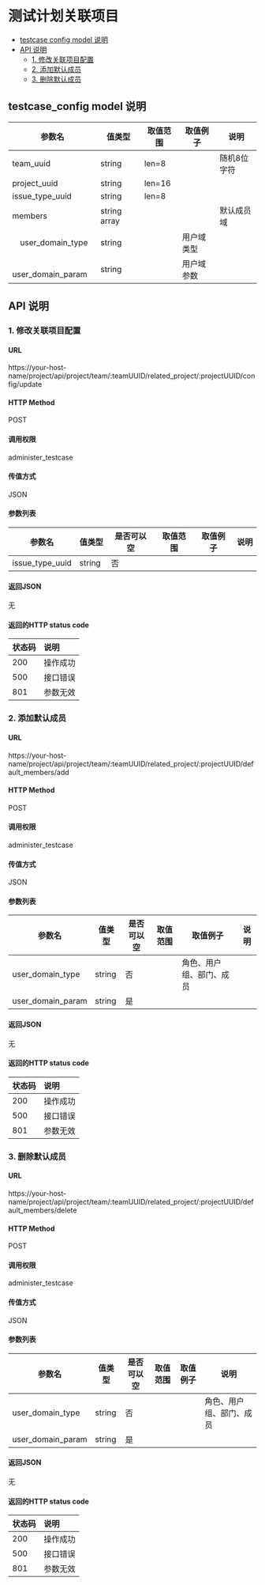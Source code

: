 # 测试计划关联项目


- [testcase config model 说明](#testcase_config-model-说明)
- [API 说明](#api-说明)
    - [1. 修改关联项目配置](#1-修改关联项目配置)
    - [2. 添加默认成员](#2-添加默认成员)
    - [3. 删除默认成员](#3-删除默认成员)

## testcase_config model 说明

| 参数名| 值类型| 取值范围| 取值例子|说明|
| ------------------- | ------ | -------------------- | ---------- | ---------------------------- |
| team_uuid                | string | len=8               |            | 随机8位字符 |
| project_uuid                | string | len=16               |            |  |
| issue_type_uuid                | string | len=8               |            |  |
| members         | string array  |                      |            | 默认成员域           |
| &emsp;user_domain_type  | string |                        | 用户域类型        | | 
| &emsp;user_domain_param | string |                          | 用户域参数        | | |

## API 说明

### 1. 修改关联项目配置

#### URL

https://your-host-name/project/api/project/team/:teamUUID/related_project/:projectUUID/config/update

#### HTTP Method

POST

#### 调用权限

administer_testcase

#### 传值方式

JSON

#### 参数列表

| 参数名               | 值类型 | 是否可以空 | 取值范围             | 取值例子   | 说明                         |
| -------------------- | ------ | ---------- | -------------------- | ---------- | ------------------- |
| issue_type_uuid                | string  | 否         |                      |            |             ||

#### 返回JSON

无

#### 返回的HTTP status code

| 状态码 | 说明     |
| :----- | :------- |
| 200    | 操作成功 |
| 500    | 接口错误 |
| 801    | 参数无效 |

### 2. 添加默认成员

#### URL

https://your-host-name/project/api/project/team/:teamUUID/related_project/:projectUUID/default_members/add

#### HTTP Method

POST

#### 调用权限

administer_testcase

#### 传值方式

JSON

#### 参数列表

| 参数名               | 值类型 | 是否可以空 | 取值范围             | 取值例子   | 说明                         |
| -------------------- | ------ | ---------- | -------------------- | ---------- | ---------------------------- |
| user_domain_type                | string  | 否         |                      |   角色、用户组、部门、成员         |             |
| user_domain_param                | string  | 是         |                      |            |             ||

#### 返回JSON

无

#### 返回的HTTP status code

| 状态码 | 说明     |
| :----- | :------- |
| 200    | 操作成功 |
| 500    | 接口错误 |
| 801    | 参数无效 |

### 3. 删除默认成员

#### URL

https://your-host-name/project/api/project/team/:teamUUID/related_project/:projectUUID/default_members/delete

#### HTTP Method

POST

#### 调用权限

administer_testcase

#### 传值方式

JSON

#### 参数列表

| 参数名               | 值类型 | 是否可以空 | 取值范围             | 取值例子   | 说明                         |
| -------------------- | ------ | ---------- | -------------------- | ---------- | ---------------------------- |
| user_domain_type                | string  | 否         |                      |        | 角色、用户组、部门、成员     |
| user_domain_param                | string  | 是         |                      |            |             ||

#### 返回JSON

无

#### 返回的HTTP status code

| 状态码 | 说明     |
| :----- | :------- |
| 200    | 操作成功 |
| 500    | 接口错误 |
| 801    | 参数无效 |
